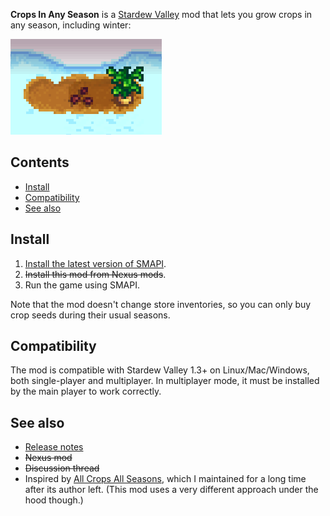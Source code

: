 **Crops In Any Season** is a [Stardew Valley](http://stardewvalley.net/) mod that lets you grow
crops in any season, including winter:

![](screenshot.png)

## Contents
* [Install](#install)
* [Compatibility](#compatibility)
* [See also](#see-also)

## Install
1. [Install the latest version of SMAPI](https://smapi.io/).
2. ~~Install this mod from Nexus mods~~.
3. Run the game using SMAPI.

Note that the mod doesn't change store inventories, so you can only buy crop seeds during their
usual seasons.

## Compatibility
The mod is compatible with Stardew Valley 1.3+ on Linux/Mac/Windows, both single-player and
multiplayer. In multiplayer mode, it must be installed by the main player to work correctly.

## See also
* [Release notes](release-notes.md)
* ~~Nexus mod~~
* ~~Discussion thread~~
* Inspired by [All Crops All Seasons](https://www.nexusmods.com/stardewvalley/mods/170),
  which I maintained for a long time after its author left. (This mod uses a very different
  approach under the hood though.)
